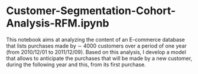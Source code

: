 # Customer-Segmentation-Cohort-Analysis-RFM.ipynb
This notebook aims at analyzing the content of an E-commerce database that lists purchases made by  ∼ 4000 customers over a period of one year (from 2010/12/01 to 2011/12/09). Based on this analysis, I develop a model that allows to anticipate the purchases that will be made by a new customer, during the following year and this, from its first purchase.
